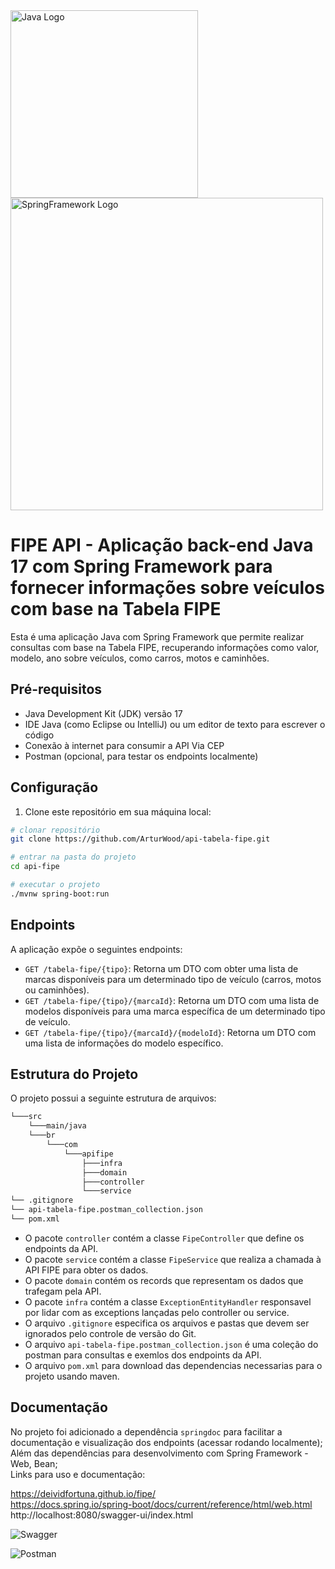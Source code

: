 <img src="https://github.com/ArturWood/games-list/assets/111249818/434c56b3-9dc9-412a-91f7-2edc3f389c14" width=300px alt="Java Logo" />
<img src="https://github.com/ArturWood/games-list/assets/111249818/d8539fd2-938e-4126-b3d4-7236a1ffdbef" width=500px alt="SpringFramework Logo" />

# FIPE API - Aplicação back-end Java 17 com Spring Framework para fornecer informações sobre veículos com base na Tabela FIPE

Esta é uma aplicação Java com Spring Framework que permite realizar consultas com base na Tabela FIPE, recuperando informações como valor, modelo, ano sobre veículos, como carros, motos e caminhões.

## Pré-requisitos

- Java Development Kit (JDK) versão 17
- IDE Java (como Eclipse ou IntelliJ) ou um editor de texto para escrever o código
- Conexão à internet para consumir a API Via CEP
- Postman (opcional, para testar os endpoints localmente)

## Configuração

1. Clone este repositório em sua máquina local:

```bash
# clonar repositório
git clone https://github.com/ArturWood/api-tabela-fipe.git

# entrar na pasta do projeto
cd api-fipe

# executar o projeto
./mvnw spring-boot:run
```

## Endpoints

A aplicação expõe o seguintes endpoints:

- `GET /tabela-fipe/{tipo}`: Retorna um DTO com obter uma lista de marcas disponíveis para um determinado tipo de veículo (carros, motos ou caminhões).
- `GET /tabela-fipe/{tipo}/{marcaId}`: Retorna um DTO com uma lista de modelos disponíveis para uma marca específica de um determinado tipo de veículo.
- `GET /tabela-fipe/{tipo}/{marcaId}/{modeloId}`: Retorna um DTO com uma lista de informações do modelo específico.

## Estrutura do Projeto

O projeto possui a seguinte estrutura de arquivos:

```bash
└───src
    └───main/java
    └───br
        └───com
            └───apifipe
                ├───infra
                ├───domain
                ├───controller
                └───service
└── .gitignore
└── api-tabela-fipe.postman_collection.json
└── pom.xml
```

- O pacote `controller` contém a classe `FipeController` que define os endpoints da API.
- O pacote `service` contém a classe `FipeService` que realiza a chamada à API FIPE para obter os dados.
- O pacote `domain` contém os records que representam os dados que trafegam pela API.
- O pacote `infra` contém a classe `ExceptionEntityHandler` responsavel por lidar com as exceptions lançadas pelo controller ou service.
- O arquivo `.gitignore` especifica os arquivos e pastas que devem ser ignorados pelo controle de versão do Git.
- O arquivo `api-tabela-fipe.postman_collection.json` é uma coleção do postman para consultas e exemlos dos endpoints da API.
- O arquivo `pom.xml` para download das dependencias necessarias para o projeto usando maven.

## Documentação

No projeto foi adicionado a dependência `springdoc` para facilitar a documentação e visualização dos endpoints (acessar rodando localmente);<br>
Além das dependências para desenvolvimento com Spring Framework - Web, Bean;<br>
Links para uso e documentação:

https://deividfortuna.github.io/fipe/<br>
https://docs.spring.io/spring-boot/docs/current/reference/html/web.html<br>
http://localhost:8080/swagger-ui/index.html

![Swagger](https://github.com/ArturWood/api-tabela-fipe/assets/111249818/5d06efe7-5b6d-4324-9d4c-b54ce190fc66)

![Postman](https://github.com/ArturWood/api-tabela-fipe/assets/111249818/3f7a3275-46d4-4330-be33-0f6b123d4525)
